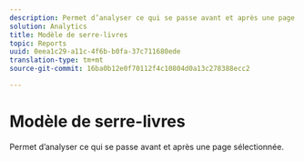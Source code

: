 ```yaml
---
description: Permet d’analyser ce qui se passe avant et après une page sélectionnée.
solution: Analytics
title: Modèle de serre-livres
topic: Reports
uuid: 0eea1c29-a11c-4f6b-b0fa-37c711680ede
translation-type: tm+mt
source-git-commit: 16ba0b12e0f70112f4c10804d0a13c278388ecc2

---
```



# Modèle de serre-livres

Permet d’analyser ce qui se passe avant et après une page sélectionnée.

